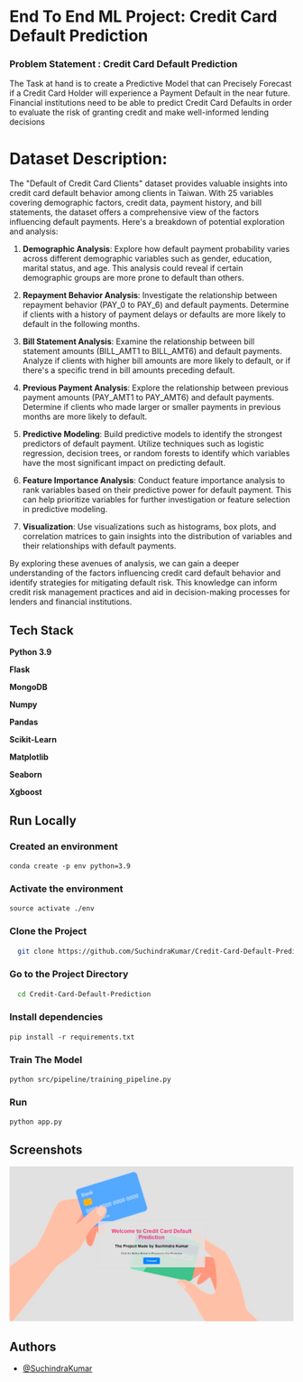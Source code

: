# End To End ML Project: Credit Card Default Prediction

### Problem Statement : Credit Card Default Prediction

The Task at hand is to create a Predictive Model that can Precisely Forecast if a Credit Card Holder will experience a Payment Default in the near future. Financial institutions need to be able to predict Credit Card Defaults in order to evaluate the risk of granting credit and make well-informed lending decisions

# Dataset Description:
The "Default of Credit Card Clients" dataset provides valuable insights into credit card default behavior among clients in Taiwan. With 25 variables covering demographic factors, credit data, payment history, and bill statements, the dataset offers a comprehensive view of the factors influencing default payments. Here's a breakdown of potential exploration and analysis:

1. **Demographic Analysis**: Explore how default payment probability varies across different demographic variables such as gender, education, marital status, and age. This analysis could reveal if certain demographic groups are more prone to default than others.

2. **Repayment Behavior Analysis**: Investigate the relationship between repayment behavior (PAY_0 to PAY_6) and default payments. Determine if clients with a history of payment delays or defaults are more likely to default in the following months.

3. **Bill Statement Analysis**: Examine the relationship between bill statement amounts (BILL_AMT1 to BILL_AMT6) and default payments. Analyze if clients with higher bill amounts are more likely to default, or if there's a specific trend in bill amounts preceding default.

4. **Previous Payment Analysis**: Explore the relationship between previous payment amounts (PAY_AMT1 to PAY_AMT6) and default payments. Determine if clients who made larger or smaller payments in previous months are more likely to default.

5. **Predictive Modeling**: Build predictive models to identify the strongest predictors of default payment. Utilize techniques such as logistic regression, decision trees, or random forests to identify which variables have the most significant impact on predicting default.

6. **Feature Importance Analysis**: Conduct feature importance analysis to rank variables based on their predictive power for default payment. This can help prioritize variables for further investigation or feature selection in predictive modeling.

7. **Visualization**: Use visualizations such as histograms, box plots, and correlation matrices to gain insights into the distribution of variables and their relationships with default payments.

By exploring these avenues of analysis, we can gain a deeper understanding of the factors influencing credit card default behavior and identify strategies for mitigating default risk. This knowledge can inform credit risk management practices and aid in decision-making processes for lenders and financial institutions.


## Tech Stack

**Python 3.9**

**Flask**

**MongoDB**

**Numpy**

**Pandas**

**Scikit-Learn**

**Matplotlib**

**Seaborn**

**Xgboost**


## Run Locally

### Created an environment

```
conda create -p env python=3.9
```
### Activate the environment

```
source activate ./env
```

### Clone the Project

```bash
  git clone https://github.com/SuchindraKumar/Credit-Card-Default-Prediction.git
```

### Go to the Project Directory

```bash
  cd Credit-Card-Default-Prediction
```

### Install dependencies

```
pip install -r requirements.txt
```
### Train The Model
```
python src/pipeline/training_pipeline.py
```

### Run

```
python app.py
```







## Screenshots

![App Screenshot](https://github.com/SuchindraKumar/Credit-Card-Default-Prediction/blob/main/images/Home_Page.png)



## Authors

- [@SuchindraKumar](https://github.com/SuchindraKumar)